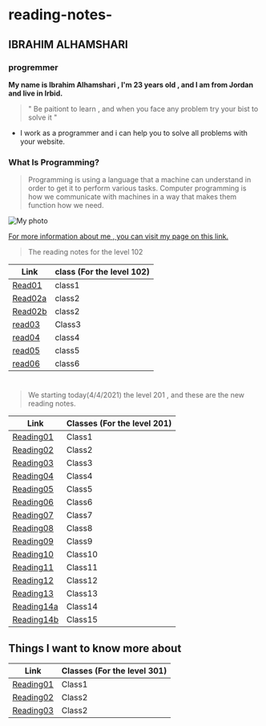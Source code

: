 # reading-notes-

## IBRAHIM ALHAMSHARI

### progremmer

**My name is Ibrahim Alhamshari , I'm 23 years old , and I am from Jordan and live in Irbid.**

> " Be paitiont to learn , and when you face any problem try your bist to solve it "

* I work as a programmer and i can help you to solve all problems with your website.

### What Is Programming?
> Programming is using a language that a machine can understand in order to get it to perform various tasks. Computer programming is how we communicate with machines in a way that makes them function how we need.

![My photo](https://news.efinancialcareers.com/binaries/content/gallery/efinancial-careers/articles/2019/03/programmer.jpg)

[For more information about me , you can visit my page on this link.](https://github.com/ibrahim-alhamshari/reading-notes-)

> The reading notes for the level 102

Link       | class (For the level 102)
---------- | ------
[Read01](read01.md)   | class1
[Read02a](read02a.md)  | class2
[Read02b](read02b.md)  | class2
[read03](read03.md) | Class3
[read04](read04.md)  |  class4
[read05](read05.md)  |  class5
[read06](read06.md)  | class6

#
> We starting today(4/4/2021) the level 201 , and these are the new reading notes.


Link       | Classes (For the level 201)
---------- | ------
[Reading01](Reading01.md)   | Class1
[Reading02](Reading02.md)   | Class2
[Reading03](Reading03.md)   | Class3
[Reading04](Reading04.md)   | Class4
[Reading05](Reading05.md)   | Class5
[Reading06](Reading06.md)   | Class6
[Reading07](Reading07.md)   | Class7
[Reading08](Reading08.md)   | Class8
[Reading09](Reading09.md)   | Class9
[Reading10](Reading10.md)   | Class10
[Reading11](Reading11.md)   | Class11
[Reading12](Reading12.md)   | Class12
[Reading13](Reading13.md)   | Class13
[Reading14a](Reading14a.md) | Class14
[Reading14b](Reading14b.md) | Class15


## Things I want to know more about
Link       | Classes (For the level 301)
---------- | ------
[Reading01](Reading01C3.md)   | Class1
[Reading02](Reading02C3.md)   | Class2
[Reading03](Reading03C3.md)   | Class2